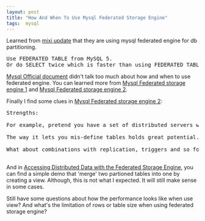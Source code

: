 ```yaml
---
layout: post
title: "How And When To Use Mysql Federated Storage Engine"
tags:  mysql
---
```


Learned from <a href='http://conferences.oreillynet.com/presentations/mysql06/mixi_update.pdf'>mixi update</a> that they are using mysql federated engine for db partitioning.

<pre>
Use FEDERATED TABLE from MySQL 5.
Or do SELECT twice which is faster than using FEDERATED TABLEs
</pre>

<a href='http://dev.mysql.com/doc/refman/5.0/en/federated-storage-engine.html'>Mysql Official document</a> didn't talk too much about how and when to use federated engine. You can learned more from <a href='http://www.xaprb.com/blog/2007/01/29/mysqls-federated-storage-engine-part-1/'>Mysql Federated storage engine 1</a> and <a href='http://www.xaprb.com/blog/2007/01/31/mysqls-federated-storage-engine-part-2/'>Mysql Federated storage engine 2</a>.

Finally I find some clues in <a href='http://www.xaprb.com/blog/2007/01/31/mysqls-federated-storage-engine-part-2/'>Mysql Federated storage engine 2</a>:

<pre>
Strengths:

For example, pretend you have a set of distributed servers working on small parts of a large task, and their results need to be merged back together when done without conflict. Many solutions to this problem involve modulo arithmetic for generating primary keys. This could be a good use of a FEDERATED table: just federate one central table on all the servers, have the processes INSERT into the table, and they’ll get non-conflicting primary key numbers. That’s a trivially easy way to coordinate distributed resource requests.

The way it lets you mis-define tables holds great potential. For example, Giuseppe Maxia has already noted that you can define a FEDERATED table against a view. Views don’t have indexes (yet), but that shouldn’t stop you from telling the engine it does! That way, your WHERE clauses are sent through to the remote server unharmed, where the view can execute GROUP BY queries and the like. Giuseppe even outlines a way to get the remote server to execute arbitrary commands via a FEDERATED table!

What about combinations with replication, triggers and so forth? There must be many more cool hacks waiting to be discovered.

</pre>

And in <a href='http://mysql.lamphost.net/tech-resources/articles/mysql-federated-storage.html'>Accessing Distributed Data with the Federated Storage Engine</a>, you can find a simple demo that 'merge' two partioned tables into one by creating a view. Although, this is not what I expected. It will still make sense in some cases. 


Still have some questions about how the performance looks like when use view? And what's the limitation of rows or table size when using federated storage engine?
